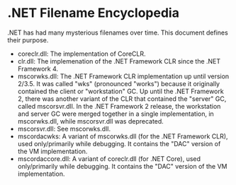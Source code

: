 .NET Filename Encyclopedia
===

.NET has had many mysterious filenames over time. This document defines their purpose.

- coreclr.dll: The implementation of CoreCLR.
- clr.dll: The implemenation of the .NET Framework CLR since the .NET Framework 4.
- mscorwks.dll: The .NET Framework CLR implementation up until version 2/3.5. It was called "wks" (pronounced "works") because it originally contained the client or "workstation" GC. Up until the .NET Framework 2, there was another variant of the CLR that contained the "server" GC, called mscorsvr.dll. In the .NET Framework 2 release, the workstation and server GC were merged together in a single implementation, in mscorwks.dll, while mscorsvr.dll was deprecated.
- mscorsvr.dll: See mscorwks.dll.
- mscordacwks: A variant of mscorwks.dll (for the .NET Framework CLR), used only/primarily while debugging. It contains the "DAC" version of the VM implementation.
- mscordaccore.dll: A variant of coreclr.dll (for .NET Core), used only/primarily while debugging. It contains the "DAC" version of the VM implementation.
